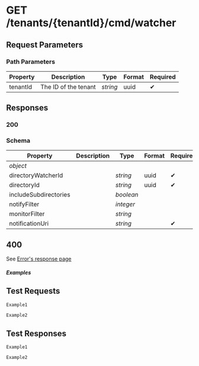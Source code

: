 # **GET**   /tenants/{tenantId}/cmd/watcher

## __Request Parameters__

### Path Parameters

   | Property | Description          | Type     | Format | Required |
   | -------- | -------------------- | -------- | ------ | ----------- |
   | tenantId | The ID of the tenant | _string_ | uuid   | ✔           |

## __Responses__

### __200__

### Schema

| Property              | Description | Type      | Format | Required |
| --------------------- | ----------- | --------- | ------ | ----------- |
| _object_              |             |           |        |             |
| directoryWatcherId    |             | _string_  | uuid   | ✔           |
| directoryId           |             | _string_  | uuid   | ✔           |
| includeSubdirectories |             | _boolean_ |        |             |
| notifyFilter          |             | _integer_ |        |             |
| monitorFilter         |             | _string_  |        |             |
| notificationUri       |             | _string_  |        | ✔           |

## 400

See [Error's response page](errors.md)

##### Examples

## __Test Requests__

```cURL tab= 
Example1
```

```C# tab=
Example2
```

## __Test Responses__

```cURL tab= 
Example1
```

```C# tab=
Example2
```
